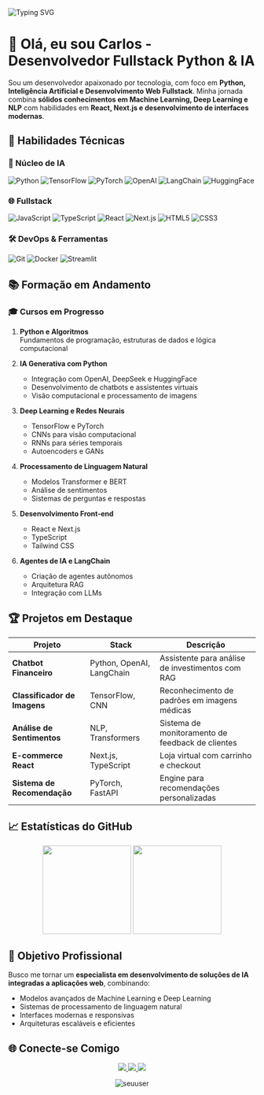<!-- Banner animado -->
<img src="https://readme-typing-svg.herokuapp.com?font=Fira+Code&size=24&pause=1000&color=00FACC&center=true&vCenter=true&width=800&lines=Desenvolvedor+Fullstack+Python+%2B+IA;Especialista+em+Machine+Learning+e+Deep+Learning;Aprendizado+Contínuo+e+Projetos+Inovadores" alt="Typing SVG" />

# 👋 Olá, eu sou Carlos - Desenvolvedor Fullstack Python & IA

Sou um desenvolvedor apaixonado por tecnologia, com foco em **Python, Inteligência Artificial e Desenvolvimento Web Fullstack**. Minha jornada combina **sólidos conhecimentos em Machine Learning, Deep Learning e NLP** com habilidades em **React, Next.js e desenvolvimento de interfaces modernas**.

## 🚀 Habilidades Técnicas

### 🤖 Núcleo de IA
![Python](https://img.shields.io/badge/Python-3776AB?style=for-the-badge&logo=python&logoColor=white)
![TensorFlow](https://img.shields.io/badge/TensorFlow-FF6F00?style=for-the-badge&logo=tensorflow&logoColor=white)
![PyTorch](https://img.shields.io/badge/PyTorch-EE4C2C?style=for-the-badge&logo=pytorch&logoColor=white)
![OpenAI](https://img.shields.io/badge/OpenAI-412991?style=for-the-badge&logo=openai&logoColor=white)
![LangChain](https://img.shields.io/badge/LangChain-1C3C3C?style=for-the-badge&logo=chainlink&logoColor=white)
![HuggingFace](https://img.shields.io/badge/HuggingFace-FFCC00?style=for-the-badge&logo=huggingface&logoColor=black)

### 🌐 Fullstack
![JavaScript](https://img.shields.io/badge/JavaScript-F7DF1E?style=for-the-badge&logo=javascript&logoColor=black)
![TypeScript](https://img.shields.io/badge/TypeScript-3178C6?style=for-the-badge&logo=typescript&logoColor=white)
![React](https://img.shields.io/badge/React-20232A?style=for-the-badge&logo=react&logoColor=61DAFB)
![Next.js](https://img.shields.io/badge/Next.js-000000?style=for-the-badge&logo=nextdotjs&logoColor=white)
![HTML5](https://img.shields.io/badge/HTML5-E34F26?style=for-the-badge&logo=html5&logoColor=white)
![CSS3](https://img.shields.io/badge/CSS3-1572B6?style=for-the-badge&logo=css3&logoColor=white)

### 🛠 DevOps & Ferramentas
![Git](https://img.shields.io/badge/Git-F05032?style=for-the-badge&logo=git&logoColor=white)
![Docker](https://img.shields.io/badge/Docker-2496ED?style=for-the-badge&logo=docker&logoColor=white)
![Streamlit](https://img.shields.io/badge/Streamlit-FF4B4B?style=for-the-badge&logo=streamlit&logoColor=white)

## 📚 Formação em Andamento

### 🎓 Cursos em Progresso

1. **Python e Algoritmos**  
   Fundamentos de programação, estruturas de dados e lógica computacional

2. **IA Generativa com Python**  
   - Integração com OpenAI, DeepSeek e HuggingFace  
   - Desenvolvimento de chatbots e assistentes virtuais  
   - Visão computacional e processamento de imagens

3. **Deep Learning e Redes Neurais**  
   - TensorFlow e PyTorch  
   - CNNs para visão computacional  
   - RNNs para séries temporais  
   - Autoencoders e GANs

4. **Processamento de Linguagem Natural**  
   - Modelos Transformer e BERT  
   - Análise de sentimentos  
   - Sistemas de perguntas e respostas

5. **Desenvolvimento Front-end**  
   - React e Next.js  
   - TypeScript  
   - Tailwind CSS

6. **Agentes de IA e LangChain**  
   - Criação de agentes autônomos  
   - Arquitetura RAG  
   - Integração com LLMs

## 🏆 Projetos em Destaque

| Projeto | Stack | Descrição |
|---------|-------|-----------|
| **Chatbot Financeiro** | Python, OpenAI, LangChain | Assistente para análise de investimentos com RAG |
| **Classificador de Imagens** | TensorFlow, CNN | Reconhecimento de padrões em imagens médicas |
| **Análise de Sentimentos** | NLP, Transformers | Sistema de monitoramento de feedback de clientes |
| **E-commerce React** | Next.js, TypeScript | Loja virtual com carrinho e checkout |
| **Sistema de Recomendação** | PyTorch, FastAPI | Engine para recomendações personalizadas |

## 📈 Estatísticas do GitHub

<div align="center">
  <img height="180em" src="https://github-readme-stats.vercel.app/api?username=devnaut-coder&show_icons=true&theme=radical&hide_border=true">
  <img height="180em" src="https://github-readme-stats.vercel.app/api/top-langs/?username=devnaut-coder&layout=compact&theme=radical&hide_border=true">
</div>

## 🎯 Objetivo Profissional

Busco me tornar um **especialista em desenvolvimento de soluções de IA integradas a aplicações web**, combinando:
- Modelos avançados de Machine Learning e Deep Learning
- Sistemas de processamento de linguagem natural
- Interfaces modernas e responsivas
- Arquiteturas escaláveis e eficientes

## 🌐 Conecte-se Comigo

<div align="center">
  <a href="https://linkedin.com/in/seuperfil">
    <img src="https://img.shields.io/badge/LinkedIn-0077B5?style=for-the-badge&logo=linkedin&logoColor=white">
  </a>
  <a href="mailto:seu@email.com">
    <img src="https://img.shields.io/badge/Gmail-D14836?style=for-the-badge&logo=gmail&logoColor=white">
  </a>
  <a href="https://seuportfolio.com">
    <img src="https://img.shields.io/badge/Portfolio-%23000000.svg?style=for-the-badge&logo=firefox&logoColor=white">
  </a>
</div>

<p align="center"> 
  <img src="https://komarev.com/ghpvc/?username=seuuser&label=Profile%20views&color=0e75b6&style=flat" alt="seuuser" /> 
</p>
